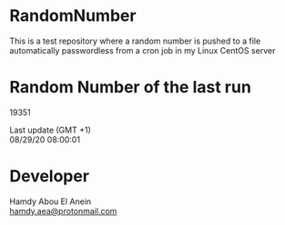 # RandomNumber    
This is a test repository where a random number is pushed to a file automatically passwordless from a cron job in my Linux CentOS server    
# Random Number of the last run   
19351
      
Last update (GMT +1)    
08/29/20 08:00:01
# Developer    
Hamdy Abou El Anein   
hamdy.aea@protonmail.com
